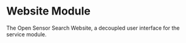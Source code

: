 Website Module
==============

The Open Sensor Search Website, a decoupled user interface for the service module.